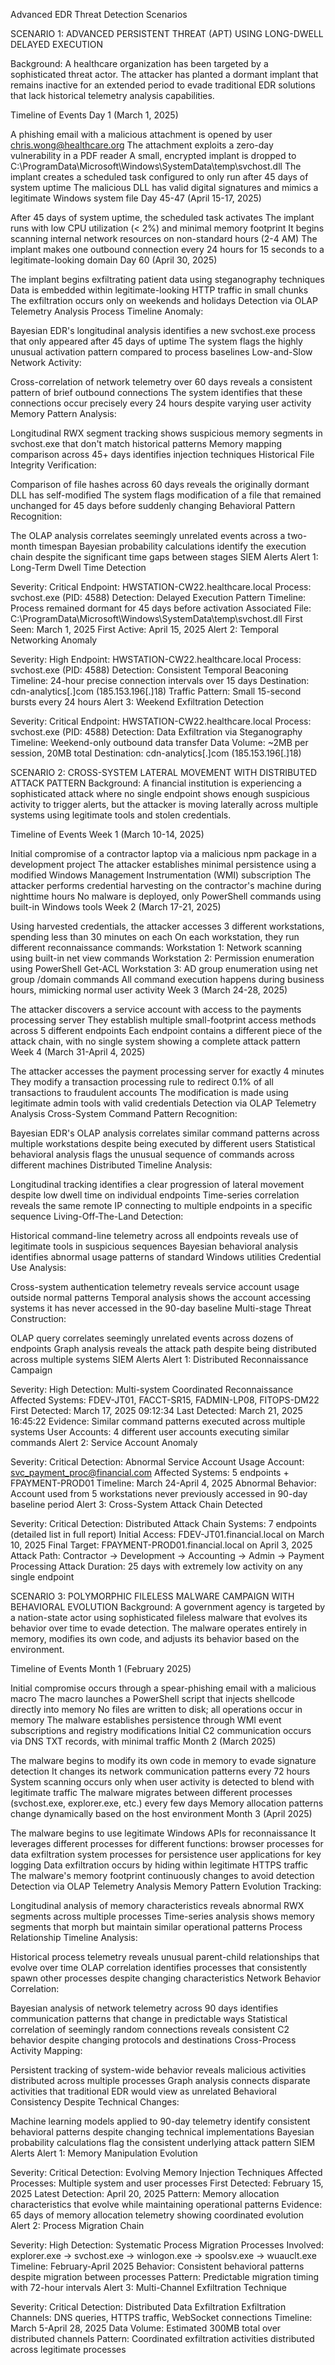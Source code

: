Advanced EDR Threat Detection Scenarios

SCENARIO 1: ADVANCED PERSISTENT THREAT (APT) USING LONG-DWELL DELAYED EXECUTION

Background: A healthcare organization has been targeted by a sophisticated threat actor. The attacker has planted a dormant implant that remains inactive for an extended period to evade traditional EDR solutions that lack historical telemetry analysis capabilities.

Timeline of Events
Day 1 (March 1, 2025)

A phishing email with a malicious attachment is opened by user chris.wong@healthcare.org
The attachment exploits a zero-day vulnerability in a PDF reader
A small, encrypted implant is dropped to C:\ProgramData\Microsoft\Windows\SystemData\temp\svchost.dll
The implant creates a scheduled task configured to only run after 45 days of system uptime
The malicious DLL has valid digital signatures and mimics a legitimate Windows system file
Day 45-47 (April 15-17, 2025)

After 45 days of system uptime, the scheduled task activates
The implant runs with low CPU utilization (< 2%) and minimal memory footprint
It begins scanning internal network resources on non-standard hours (2-4 AM)
The implant makes one outbound connection every 24 hours for 15 seconds to a legitimate-looking domain
Day 60 (April 30, 2025)

The implant begins exfiltrating patient data using steganography techniques
Data is embedded within legitimate-looking HTTP traffic in small chunks
The exfiltration occurs only on weekends and holidays
Detection via OLAP Telemetry Analysis
Process Timeline Anomaly:

Bayesian EDR's longitudinal analysis identifies a new svchost.exe process that only appeared after 45 days of uptime
The system flags the highly unusual activation pattern compared to process baselines
Low-and-Slow Network Activity:

Cross-correlation of network telemetry over 60 days reveals a consistent pattern of brief outbound connections
The system identifies that these connections occur precisely every 24 hours despite varying user activity
Memory Pattern Analysis:

Longitudinal RWX segment tracking shows suspicious memory segments in svchost.exe that don't match historical patterns
Memory mapping comparison across 45+ days identifies injection techniques
Historical File Integrity Verification:

Comparison of file hashes across 60 days reveals the originally dormant DLL has self-modified
The system flags modification of a file that remained unchanged for 45 days before suddenly changing
Behavioral Pattern Recognition:

The OLAP analysis correlates seemingly unrelated events across a two-month timespan
Bayesian probability calculations identify the execution chain despite the significant time gaps between stages
SIEM Alerts
Alert 1: Long-Term Dwell Time Detection

Severity: Critical
Endpoint: HWSTATION-CW22.healthcare.local
Process: svchost.exe (PID: 4588)
Detection: Delayed Execution Pattern
Timeline: Process remained dormant for 45 days before activation
Associated File: C:\ProgramData\Microsoft\Windows\SystemData\temp\svchost.dll
First Seen: March 1, 2025
First Active: April 15, 2025
Alert 2: Temporal Networking Anomaly

Severity: High
Endpoint: HWSTATION-CW22.healthcare.local
Process: svchost.exe (PID: 4588)
Detection: Consistent Temporal Beaconing
Timeline: 24-hour precise connection intervals over 15 days
Destination: cdn-analytics[.]com (185.153.196[.]18)
Traffic Pattern: Small 15-second bursts every 24 hours
Alert 3: Weekend Exfiltration Detection

Severity: Critical
Endpoint: HWSTATION-CW22.healthcare.local
Process: svchost.exe (PID: 4588)
Detection: Data Exfiltration via Steganography
Timeline: Weekend-only outbound data transfer
Data Volume: ~2MB per session, 20MB total
Destination: cdn-analytics[.]com (185.153.196[.]18)





SCENARIO 2: CROSS-SYSTEM LATERAL MOVEMENT WITH DISTRIBUTED ATTACK PATTERN
Background: A financial institution is experiencing a sophisticated attack where no single endpoint shows enough suspicious activity to trigger alerts, but the attacker is moving laterally across multiple systems using legitimate tools and stolen credentials.

Timeline of Events
Week 1 (March 10-14, 2025)

Initial compromise of a contractor laptop via a malicious npm package in a development project
The attacker establishes minimal persistence using a modified Windows Management Instrumentation (WMI) subscription
The attacker performs credential harvesting on the contractor's machine during nighttime hours
No malware is deployed, only PowerShell commands using built-in Windows tools
Week 2 (March 17-21, 2025)

Using harvested credentials, the attacker accesses 3 different workstations, spending less than 30 minutes on each
On each workstation, they run different reconnaissance commands:
Workstation 1: Network scanning using built-in net view commands
Workstation 2: Permission enumeration using PowerShell Get-ACL
Workstation 3: AD group enumeration using net group /domain commands
All command execution happens during business hours, mimicking normal user activity
Week 3 (March 24-28, 2025)

The attacker discovers a service account with access to the payments processing server
They establish multiple small-footprint access methods across 5 different endpoints
Each endpoint contains a different piece of the attack chain, with no single system showing a complete attack pattern
Week 4 (March 31-April 4, 2025)

The attacker accesses the payment processing server for exactly 4 minutes
They modify a transaction processing rule to redirect 0.1% of all transactions to fraudulent accounts
The modification is made using legitimate admin tools with valid credentials
Detection via OLAP Telemetry Analysis
Cross-System Command Pattern Recognition:

Bayesian EDR's OLAP analysis correlates similar command patterns across multiple workstations despite being executed by different users
Statistical behavioral analysis flags the unusual sequence of commands across different machines
Distributed Timeline Analysis:

Longitudinal tracking identifies a clear progression of lateral movement despite low dwell time on individual endpoints
Time-series correlation reveals the same remote IP connecting to multiple endpoints in a specific sequence
Living-Off-The-Land Detection:

Historical command-line telemetry across all endpoints reveals use of legitimate tools in suspicious sequences
Bayesian behavioral analysis identifies abnormal usage patterns of standard Windows utilities
Credential Use Analysis:

Cross-system authentication telemetry reveals service account usage outside normal patterns
Temporal analysis shows the account accessing systems it has never accessed in the 90-day baseline
Multi-stage Threat Construction:

OLAP query correlates seemingly unrelated events across dozens of endpoints
Graph analysis reveals the attack path despite being distributed across multiple systems
SIEM Alerts
Alert 1: Distributed Reconnaissance Campaign

Severity: High
Detection: Multi-system Coordinated Reconnaissance
Affected Systems: FDEV-JT01, FACCT-SR15, FADMIN-LP08, FITOPS-DM22
First Detected: March 17, 2025 09:12:34
Last Detected: March 21, 2025 16:45:22
Evidence: Similar command patterns executed across multiple systems
User Accounts: 4 different user accounts executing similar commands
Alert 2: Service Account Anomaly

Severity: Critical
Detection: Abnormal Service Account Usage
Account: svc_payment_proc@financial.com
Affected Systems: 5 endpoints + FPAYMENT-PROD01
Timeline: March 24-April 4, 2025
Abnormal Behavior: Account used from 5 workstations never previously accessed
                    in 90-day baseline period
Alert 3: Cross-System Attack Chain Detected

Severity: Critical
Detection: Distributed Attack Chain
Systems: 7 endpoints (detailed list in full report)
Initial Access: FDEV-JT01.financial.local on March 10, 2025
Final Target: FPAYMENT-PROD01.financial.local on April 3, 2025
Attack Path: Contractor → Development → Accounting → Admin → Payment Processing
Attack Duration: 25 days with extremely low activity on any single endpoint





SCENARIO 3: POLYMORPHIC FILELESS MALWARE CAMPAIGN WITH BEHAVIORAL EVOLUTION
Background: A government agency is targeted by a nation-state actor using sophisticated fileless malware that evolves its behavior over time to evade detection. The malware operates entirely in memory, modifies its own code, and adjusts its behavior based on the environment.

Timeline of Events
Month 1 (February 2025)

Initial compromise occurs through a spear-phishing email with a malicious macro
The macro launches a PowerShell script that injects shellcode directly into memory
No files are written to disk; all operations occur in memory
The malware establishes persistence through WMI event subscriptions and registry modifications
Initial C2 communication occurs via DNS TXT records, with minimal traffic
Month 2 (March 2025)

The malware begins to modify its own code in memory to evade signature detection
It changes its network communication patterns every 72 hours
System scanning occurs only when user activity is detected to blend with legitimate traffic
The malware migrates between different processes (svchost.exe, explorer.exe, etc.) every few days
Memory allocation patterns change dynamically based on the host environment
Month 3 (April 2025)

The malware begins to use legitimate Windows APIs for reconnaissance
It leverages different processes for different functions:
browser processes for data exfiltration
system processes for persistence
user applications for key logging
Data exfiltration occurs by hiding within legitimate HTTPS traffic
The malware's memory footprint continuously changes to avoid detection
Detection via OLAP Telemetry Analysis
Memory Pattern Evolution Tracking:

Longitudinal analysis of memory characteristics reveals abnormal RWX segments across multiple processes
Time-series analysis shows memory segments that morph but maintain similar operational patterns
Process Relationship Timeline Analysis:

Historical process telemetry reveals unusual parent-child relationships that evolve over time
OLAP correlation identifies processes that consistently spawn other processes despite changing characteristics
Network Behavior Correlation:

Bayesian analysis of network telemetry across 90 days identifies communication patterns that change in predictable ways
Statistical correlation of seemingly random connections reveals consistent C2 behavior despite changing protocols and destinations
Cross-Process Activity Mapping:

Persistent tracking of system-wide behavior reveals malicious activities distributed across multiple processes
Graph analysis connects disparate activities that traditional EDR would view as unrelated
Behavioral Consistency Despite Technical Changes:

Machine learning models applied to 90-day telemetry identify consistent behavioral patterns despite changing technical implementations
Bayesian probability calculations flag the consistent underlying attack pattern
SIEM Alerts
Alert 1: Memory Manipulation Evolution

Severity: Critical
Detection: Evolving Memory Injection Techniques
Affected Processes: Multiple system and user processes
First Detected: February 15, 2025
Latest Detection: April 20, 2025
Pattern: Memory allocation characteristics that evolve while maintaining operational patterns
Evidence: 65 days of memory allocation telemetry showing coordinated evolution
Alert 2: Process Migration Chain

Severity: High
Detection: Systematic Process Migration
Processes Involved: explorer.exe → svchost.exe → winlogon.exe → spoolsv.exe → wuauclt.exe
Timeline: February-April 2025
Behavior: Consistent behavioral patterns despite migration between processes
Pattern: Predictable migration timing with 72-hour intervals
Alert 3: Multi-Channel Exfiltration Technique

Severity: Critical
Detection: Distributed Data Exfiltration
Exfiltration Channels: DNS queries, HTTPS traffic, WebSocket connections
Timeline: March 5-April 28, 2025
Data Volume: Estimated 300MB total over distributed channels
Pattern: Coordinated exfiltration activities distributed across legitimate processes

